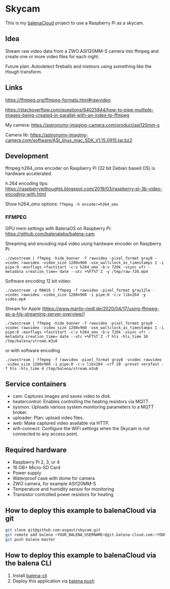# Skycam

This is my [balenaCloud](https://www.balena.io/cloud) project to use a Raspberry Pi as a skycam.

## Idea

Stream raw video data from a ZWO ASI120MM-S camera into ffmpeg and create one or more
video files for each night.

Future plan: Autodetect fireballs and meteors using something like the Hough transform.

## Links

https://ffmpeg.org/ffmpeg-formats.html#rawvideo

https://stackoverflow.com/questions/64025844/how-to-pipe-multiple-images-being-created-in-parallel-with-an-index-to-ffmpeg

My camera: https://astronomy-imaging-camera.com/product/asi120mm-s

Camera lib:
https://astronomy-imaging-camera.com/software/ASI_linux_mac_SDK_V1.15.0915.tar.bz2


## Development

ffmpeg h264_omx encoder on Raspberry Pi (32 bit Debian based OS) is hardware accelerated.

h.264 encoding tips: https://raspberrypithoughts.blogspot.com/2019/03/raspberry-pi-3b-video-encoding-with.html

Show h264_omx options: `ffmpeg -h encoder=h264_omx`

### FFMPEG

GPU mem settings with BalenaOS on Raspberry Pi: https://github.com/balenalabs/balena-cam

Streaming and encoding mp4 video using hardware encoder on Raspberry Pi:
```
./zwostream | ffmpeg -hide_banner -f rawvideo -pixel_format gray8 -vcodec rawvideo -video_size 1280x960 -use_wallclock_as_timestamps 1 -i pipe:0 -movflags +faststart -c:v h264_omx -b:v 720k -vsync vfr -metadata creation_time=`date --utc +%FT%T`Z -y /tmp/raw-720.mp4
```

Software encoding 12 bit video:
```
./zwostream -p RAW16 | ffmpeg -f rawvideo -pixel_format gray12le -vcodec rawvideo -video_size 1280x960 -i pipe:0 -c:v libx264 -y video.mp4
```

Stream for Apple
(https://www.martin-riedl.de/2020/04/17/using-ffmpeg-as-a-hls-streaming-server-overview/)
```
./zwostream | ffmpeg -hide_banner -f rawvideo -pixel_format gray8 -vcodec rawvideo -video_size 1280x960 -use_wallclock_as_timestamps 1 -i pipe:0 -movflags +faststart -c:v h264_omx -b:v 720k -vsync vfr -metadata creation_time=`date --utc +%FT%T`Z -f hls -hls_time 10 /tmp/balena/stream.m3u8
```
or with software encoding
```
./zwostream | ffmpeg -f rawvideo -pixel_format gray8 -vcodec rawvideo -video_size 1280x960 -i pipe:0 -c:v libx264 -crf 20 -preset veryfast -f hls -hls_time 4 /tmp/balena/stream.m3u8
```

## Service containers

- cam: Captures images and saves video to disk.
- heatercontrol: Enables controlling the heating resistors via MQTT.
- sysmon: Uploads various system monitoring parameters to a MQTT broker.
- uploader: Plan: upload video files.
- web: Make captured video available via HTTP.
- wifi-connect: Configure the WiFi settings when the Skycam is not connected to any access point.

## Required hardware

- Raspberry Pi 2, 3, or 4
- 16 GB+ Micro-SD Card
- Power supply
- Waterproof case with dome for camera
- ZWO camera, for example ASI120MM-S
- Temperature and humidity sensor for monitoring
- Transistor controlled power resistors for heating

## How to deploy this example to balenaCloud via git

```bash
git clone git@github.com:asgaut/skycam.git
git remote add balena <YOUR_BALENA_USERNAME>@git.balena-cloud.com:<YOUR_BALENA_USERNAME>/<YOUR_BALENA_APP_NAME>.git
git push balena master
```

## How to deploy this example to balenaCloud via the balena CLI

1. Install [balena-cli](https://github.com/balena-io/balena-cli#standalone-install)
2. Deploy this application via [balena push](https://github.com/balena-io/balena-cli/blob/master/doc/cli.markdown#push-applicationordevice)
